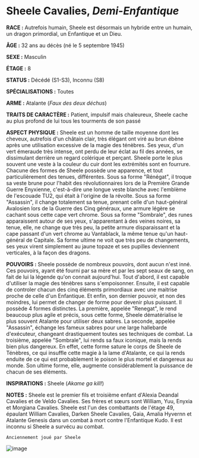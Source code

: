 # Sheele Cavalies, *Demi-Enfantique*

**RACE :** Autrefois humain, Sheele est désormais un hybride entre un humain, un dragon primordial, un Enfantique et un Dieu.

**ÂGE :** 32 ans au décès (né le 5 septembre 1945)

**SEXE :** Masculin

**ÉTAGE :** 8

**STATUS :** Décédé (S1-S3), Inconnu (S8)

**SPÉCIALISATIONS :** Toutes

**ARME :** Atalante (*Faux des deux déchus*)

**TRAITS DE CARACTÈRE :** Patient,  impulsif mais chaleureux, Sheele cache au plus profond de lui tous les tourments de son passé

**ASPECT PHYSIQUE :** Sheele est un homme de taille moyenne dont les cheveux, autrefois d'un châtain clair, très élégant ont viré au brun ébène  après une utilisation excessive de la magie des ténèbres. Ses yeux, d'un vert émeraude très intense, ont perdu de leur éclat au fil des années, se dissimulant derrière un regard colérique et perçant. Sheele porte le plus souvent une veste à la couleur du cuir dont les extrémités sont en fourrure. Chacune des formes de Sheele possède une apparence, et tout particulièrement des tenues, différentes. Sous sa forme "Rénégat", il troque sa veste brune pour l'habit des révolutionnaires lors de la Première Grande Guerre Enyxienne, c'est-à-dire une longue veste blanche avec l'emblème de l'escouade TU2, qui était à l'origine de la révolte. Sous sa forme "Assassin", il change totalement sa tenue, prenant celle d'un haut-général Avalosien lors de la Guerre des Cinq généraux, une armure légère se cachant sous cette cape vert chrome. Sous sa forme "Sombrale", des runes apparaissent autour de ses yeux, s'apparentant à des veines noires, sa tenue, elle, ne change que très peu, la petite armure disparaissant et la cape passant d'un vert chrome au Vantablack, la même tenue qu'un haut-général de Capitale. Sa forme ultime ne voit que très peu de changements, ses yeux virent simplement au jaune topaze et ses pupilles deviennent verticales, à la façon des dragons.

**POUVOIRS :** Sheele possède de nombreux pouvoirs, dont aucun n'est inné. Ces pouvoirs, ayant été fourni par sa mère et par les sept seaux de sang, on fait de lui la légende qu'on connait aujourd'hui. Tout d'abord, il est capable d'utiliser la magie des ténèbres sans s'empoisonner. Ensuite, il est capable de controler chacun des cinq éléments primordiaux avec une maitrise proche de celle d'un Enfantique. Et enfin, son dernier pouvoir, et non des moindres, lui permet de changer de forme pour devenir plus puissant. Il possède 4 formes distinctes. La première, appelée "Renegat", le rend beaucoup plus agile et précis, sous cette forme, Sheele dématérialise le plus souvent Atalante pour utiliser deux sabres. La seconde, appelée "Assassin", échange les fameux sabres pour une large hallebarde d'exécuteur, changeant drastiquement toutes ses techniques de combat. La troisième, appelée "Sombrale", lui rends sa faux iconique, mais la rends bien plus dangereux. En effet, cette forme sature le corps de Sheele de Ténèbres, ce qui insuffle cette magie à la lame d'Atalante, ce qui la rends enduite de ce qui est probablement le poison le plus mortel et dangereux au monde. Son ultime forme, elle, augmente considérablement la puissance de chacun de ses éléments.

**INSPIRATIONS :** Sheele (*Akame ga kill!*)

**NOTES :**  Sheele est le premier fils et troisième enfant d'Alexia Deandal Cavalies et de Veldo Cavalies. Ses frères et sœurs sont William, Yuu, Enyxia et Morgiana Cavalies. Sheele est l'un des combattants de l'étage 49, épaulant William Cavalies, Darken Sheele Cavalies, Gaia, Amalia Hyvernn et Atalante Genesis dans un combat à mort contre l'Enfantique Kudo. Il est inconnu si Sheele a survécu au combat.

`Anciennement joué par Sheele`

![image](https://enyxia.alkanife.fr/images/characters/sheele.png)
